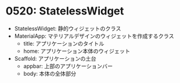 # 0520: StatelessWidget

- StatelessWidget: 静的ウィジェットのクラス
- MaterialApp: マテリアルデザインのウィジェットを作成するクラス
  - title: アプリケーションのタイトル
  - home: アプリケーション本体のウィジェット
- Scaffold: アプリケーションの土台
  - appbar: 上部のアプリケーションバー
  - body: 本体の全体部分
  